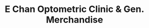 ---
title: "E Chan Optometric Clinic & Gen. Merchandise"
url: /manila/e-chan-optometric-clinic-and-gen-merchandise/
shop: optician
---